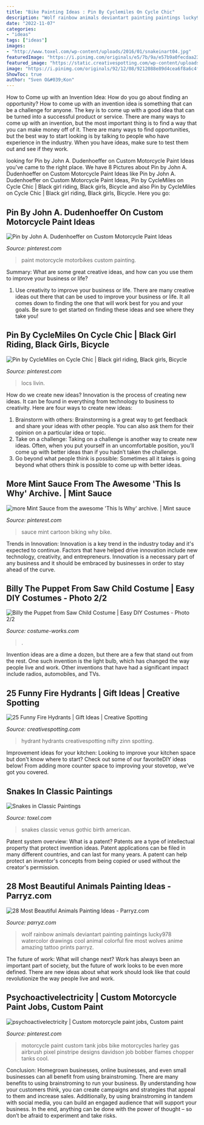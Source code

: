 ```yaml
---
title: "Bike Painting Ideas : Pin By Cyclemiles On Cycle Chic"
description: "Wolf rainbow animals deviantart painting paintings lucky978 watercolor drawings cool animal colorful fire most wolves anime amazing tattoo prints parryz"
date: "2022-11-07"
categories:
- "ideas"
tags: ["ideas"]
images:
- "http://www.toxel.com/wp-content/uploads/2016/01/snakeinart04.jpg"
featuredImage: "https://i.pinimg.com/originals/e5/7b/9a/e57b9a0fecdaa23750179ad2f9e77f88.jpg"
featured_image: "https://static.creativespotting.com/wp-content/uploads/2014/10/creativespotting.com-25-funny-fire-hydrants-18.jpg"
image: "https://i.pinimg.com/originals/92/12/08/9212088e89d4cea6f8a6c4f19e2dadbf.jpg"
ShowToc: true
author: "Sven O&#039;Kon"
---
```



How to Come up with an Invention Idea: How do you go about finding an opportunity?
How to come up with an invention idea is something that can be a challenge for anyone. The key is to come up with a good idea that can be turned into a successful product or service. There are many ways to come up with an invention, but the most important thing is to find a way that you can make money off of it. There are many ways to find opportunities, but the best way to start looking is by talking to people who have experience in the industry. When you have ideas, make sure to test them out and see if they work.

	

		
looking for Pin by John A. Dudenhoeffer on Custom Motorcycle Paint Ideas you've came to the right place. We have 8 Pictures about Pin by John A. Dudenhoeffer on Custom Motorcycle Paint Ideas like Pin by John A. Dudenhoeffer on Custom Motorcycle Paint Ideas, Pin by CycleMiles on Cycle Chic | Black girl riding, Black girls, Bicycle and also Pin by CycleMiles on Cycle Chic | Black girl riding, Black girls, Bicycle. Here you go:
		
    
## Pin By John A. Dudenhoeffer On Custom Motorcycle Paint Ideas

<img loading=lazy src="https://i.pinimg.com/originals/92/12/08/9212088e89d4cea6f8a6c4f19e2dadbf.jpg" onerror="this.onerror=null;this.src='https://tse4.mm.bing.net/th?id=OIP.-6dSs8Eoo1mOeV8ECMoTGAHaJ4&amp;pid=15.1';" alt="Pin by John A. Dudenhoeffer on Custom Motorcycle Paint Ideas">

_Source: pinterest.com_

>paint motorcycle motorbikes custom painting. 

	

Summary: What are some great creative ideas, and how can you use them to improve your business or life?
1. Use creativity to improve your business or life.
There are many creative ideas out there that can be used to improve your business or life. It all comes down to finding the one that will work best for you and your goals. Be sure to get started on finding these ideas and see where they take you!

    
## Pin By CycleMiles On Cycle Chic | Black Girl Riding, Black Girls, Bicycle

<img loading=lazy src="https://i.pinimg.com/originals/32/aa/ef/32aaef073e0deb813da4b55ae12b9a0f.jpg" onerror="this.onerror=null;this.src='https://tse2.mm.bing.net/th?id=OIP.tImxD4cl7I6oYDZCjD8-bQHaLJ&amp;pid=15.1';" alt="Pin by CycleMiles on Cycle Chic | Black girl riding, Black girls, Bicycle">

_Source: pinterest.com_

>locs livin. 

	

How do we create new ideas?
Innovation is the process of creating new ideas. It can be found in everything from technology to business to creativity. Here are four ways to create new ideas:

1. Brainstorm with others: Brainstorming is a great way to get feedback and share your ideas with other people. You can also ask them for their opinion on a particular idea or topic.
2. Take on a challenge: Taking on a challenge is another way to create new ideas. Often, when you put yourself in an uncomfortable position, you’ll come up with better ideas than if you hadn’t taken the challenge.
3. Go beyond what people think is possible: Sometimes all it takes is going beyond what others think is possible to come up with better ideas.

    
## More Mint Sauce From The Awesome &#039;This Is Why&#039; Archive. | Mint Sauce

<img loading=lazy src="https://i.pinimg.com/736x/21/15/11/2115119e8b8af67253ce5fda442bfb68--mint-sauce-sauces.jpg" onerror="this.onerror=null;this.src='https://tse2.mm.bing.net/th?id=OIP.ch0NPf2moknCzXlkSo-RdAHaK0&amp;pid=15.1';" alt="more Mint Sauce from the awesome &#039;This Is Why&#039; archive. | Mint sauce">

_Source: pinterest.com_

>sauce mint cartoon biking why bike. 

	

Trends in Innovation:
Innovation is a key trend in the industry today and it's expected to continue. Factors that have helped drive innovation include new technology, creativity, and entrepreneurs. Innovation is a necessary part of any business and it should be embraced by businesses in order to stay ahead of the curve.

    
## Billy The Puppet From Saw Child Costume | Easy DIY Costumes - Photo 2/2

<img loading=lazy src="https://photos.costume-works.com/full/billy_the_puppet_from_saw1.jpg" onerror="this.onerror=null;this.src='https://tse3.mm.bing.net/th?id=OIP.TAp41lUyO_0M_XeokQqRgQHaJ3&amp;pid=15.1';" alt="Billy the Puppet from Saw Child Costume | Easy DIY Costumes - Photo 2/2">

_Source: costume-works.com_

>. 

	

Invention ideas are a dime a dozen, but there are a few that stand out from the rest. One such invention is the light bulb, which has changed the way people live and work. Other inventions that have had a significant impact include radios, automobiles, and TVs.

    
## 25 Funny Fire Hydrants | Gift Ideas | Creative Spotting

<img loading=lazy src="https://static.creativespotting.com/wp-content/uploads/2014/10/creativespotting.com-25-funny-fire-hydrants-18.jpg" onerror="this.onerror=null;this.src='https://tse1.mm.bing.net/th?id=OIP.1Zg3jwJfwSq2Q4NxY-iv3AHaMX&amp;pid=15.1';" alt="25 Funny Fire Hydrants | Gift Ideas | Creative Spotting">

_Source: creativespotting.com_

>hydrant hydrants creativespotting nifty zinn spotting. 

	

Improvement ideas for your kitchen:
Looking to improve your kitchen space but don't know where to start? Check out some of our favoriteDIY ideas below! From adding more counter space to improving your stovetop, we've got you covered.

    
## Snakes In Classic Paintings

<img loading=lazy src="http://www.toxel.com/wp-content/uploads/2016/01/snakeinart04.jpg" onerror="this.onerror=null;this.src='https://tse1.mm.bing.net/th?id=OIP.SkBfGpUw8KtaNdmVH0hg3gAAAA&amp;pid=15.1';" alt="Snakes in Classic Paintings">

_Source: toxel.com_

>snakes classic venus gothic birth american. 

	

Patent system overview: What is a patent?
Patents are a type of intellectual property that protect invention ideas. Patent applications can be filed in many different countries, and can last for many years. A patent can help protect an inventor's concepts from being copied or used without the creator's permission.

    
## 28 Most Beautiful Animals Painting Ideas - Parryz.com

<img loading=lazy src="http://parryz.com/wp-content/uploads/2017/12/Beautiful-Watercolor-Painting-Of-Fox-517x700.jpg" onerror="this.onerror=null;this.src='https://tse1.mm.bing.net/th?id=OIP.qJtX8vBpMjInyb3HRXCX4gHaKB&amp;pid=15.1';" alt="28 Most Beautiful Animals Painting Ideas - Parryz.com">

_Source: parryz.com_

>wolf rainbow animals deviantart painting paintings lucky978 watercolor drawings cool animal colorful fire most wolves anime amazing tattoo prints parryz. 

	

The future of work: What will change next?
Work has always been an important part of society, but the future of work looks to be even more defined. There are new ideas about what work should look like that could revolutionize the way people live and work.

    
## Psychoactivelectricity | Custom Motorcycle Paint Jobs, Custom Paint

<img loading=lazy src="https://i.pinimg.com/originals/e5/7b/9a/e57b9a0fecdaa23750179ad2f9e77f88.jpg" onerror="this.onerror=null;this.src='https://tse1.mm.bing.net/th?id=OIP.BOthHg6ub-mqj8WXKBcbugHaKu&amp;pid=15.1';" alt="psychoactivelectricity | Custom motorcycle paint jobs, Custom paint">

_Source: pinterest.com_

>motorcycle paint custom tank jobs bike motorcycles harley gas airbrush pixel pinstripe designs davidson job bobber flames chopper tanks cool. 

	

Conclusion: Homegrown businesses, online businesses, and even small businesses can all benefit from using brainstroming.
There are many benefits to using brainstroming to run your business. By understanding how your customers think, you can create campaigns and strategies that appeal to them and increase sales. Additionally, by using brainstroming in tandem with social media, you can build an engaged audience that will support your business. In the end, anything can be done with the power of thought – so don’t be afraid to experiment and take risks.

